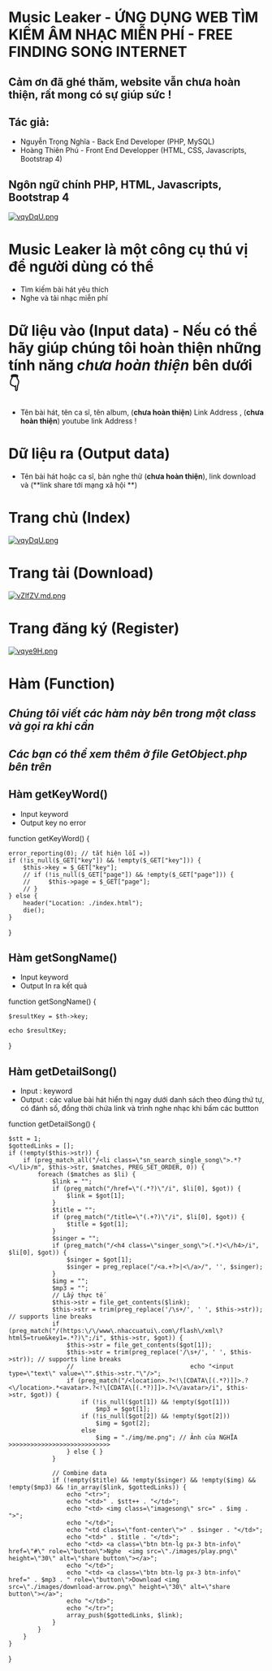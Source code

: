 # Music Leaker - ỨNG DỤNG WEB TÌM KIẾM ÂM NHẠC MIỄN PHÍ - FREE FINDING SONG INTERNET
## Cảm ơn đã ghé thăm, website vẫn chưa hoàn thiện, rất mong có sự giúp sức !

## Tác giả: 
- Nguyễn Trọng Nghĩa - Back End Developer (PHP, MySQL)
- Hoàng Thiên Phú - Front End Developper (HTML, CSS, Javascripts, Bootstrap 4)

## Ngôn ngữ chính PHP, HTML, Javascripts, Bootstrap 4  ##

[![vqyDqU.png](https://b.imge.to/2019/09/29/vqyDqU.png)](https://imge.to/i/vqyDqU)

#  Music Leaker là một công cụ thú vị để người dùng có thể
- Tìm kiếm bài hát yêu thích 
- Nghe và tải nhạc miễn phí



# Dữ liệu vào (Input data) - Nếu có thể hãy giúp chúng tôi hoàn thiện những tính năng *chưa hoàn thiện* bên dưới :point_down:
- Tên bài hát, tên ca sĩ, tên album, (**chưa hoàn thiện**) Link Address , (**chưa hoàn thiện**) youtube link Address !
# Dữ liệu ra (Output data)
- Tên bài hát hoặc ca sĩ, bản nghe thử (**chưa hoàn thiện**), link download và  (**link share tới mạng xã hội **)

# Trang chủ (Index)

[![vqyDqU.png](https://b.imge.to/2019/09/29/vqyDqU.png)](https://imge.to/i/vqyDqU)

# Trang tải (Download)

[![vZlfZV.md.png](https://a.imge.to/2019/11/25/vZlfZV.md.png)](https://imge.to/i/vZlfZV)

# Trang đăng ký (Register)
[![vqye9H.png](https://a.imge.to/2019/09/29/vqye9H.png)](https://imge.to/i/vqye9H)

# Hàm (Function)

## *Chúng tôi viết các hàm này bên trong một class và gọi ra khi cần* 
## *Các bạn có thể xem thêm ở file GetObject.php bên trên* 

 ## Hàm getKeyWord()
- Input keyword
- Output key no error
 
 function getKeyWord()
   { 
   
    error_reporting(0); // tắt hiện lỗi =)) 
    if (!is_null($_GET["key"]) && !empty($_GET["key"])) {
        $this->key = $_GET["key"];
        // if (!is_null($_GET["page"]) && !empty($_GET["page"])) {
        //     $this->page = $_GET["page"];
        // }
    } else {
        header("Location: ./index.html");
        die();
    }
    
   }
   
  ## Hàm getSongName()
  - Input keyword
  - Output In ra kết quả
  
  function getSongName()
   {
   
    $resultKey = $th->key;

    echo $resultKey;
   }

 ## Hàm getDetailSong()
 - Input : keyword
 - Output : các value bài hát hiển thị ngay dưới danh sách theo đúng thứ tự, có đánh số, đồng thời chứa link và trình nghe nhạc khi bấm các buttton 
 
 function getDetailSong()
   {
   
    $stt = 1;
    $gottedLinks = [];
    if (!empty($this->str)) {
        if (preg_match_all("/<li class=\"sn_search_single_song\">.*?<\/li>/m", $this->str, $matches, PREG_SET_ORDER, 0)) {
            foreach ($matches as $li) {
                $link = "";
                if (preg_match("/href=\"(.*?)\"/i", $li[0], $got)) {
                    $link = $got[1];
                }
                $title = "";
                if (preg_match("/title=\"(.+?)\"/i", $li[0], $got)) {
                    $title = $got[1];
                }
                $singer = "";
                if (preg_match("/<h4 class=\"singer_song\">(.*)<\/h4>/i", $li[0], $got)) {
                    $singer = $got[1];
                    $singer = preg_replace("/<a.+?>|<\/a>/", '', $singer);
                }
                $img = "";
                $mp3 = "";
                // Lấy thực tế
                $this->str = file_get_contents($link);
                $this->str = trim(preg_replace('/\s+/', ' ', $this->str)); // supports line breaks
                if (preg_match("/(https:\/\/www\.nhaccuatui\.com\/flash\/xml\?html5=true&key1=.*?)\";/i", $this->str, $got)) {
                    $this->str = file_get_contents($got[1]);
                    $this->str = trim(preg_replace('/\s+/', ' ', $this->str)); // supports line breaks
                    //                                echo "<input type=\"text\" value=\"".$this->str."\"/>";
                    if (preg_match("/<location>.?<!\[CDATA\[(.*?)]]>.?<\/location>.*<avatar>.?<!\[CDATA\[(.*?)]]>.?<\/avatar>/i", $this->str, $got)) {
                        if (!is_null($got[1]) && !empty($got[1]))
                            $mp3 = $got[1];
                        if (!is_null($got[2]) && !empty($got[2]))
                            $img = $got[2];
                        else
                            $img = "./img/me.png"; // Ảnh của NGHĨA >>>>>>>>>>>>>>>>>>>>>>>>>>>>
                    } else { }
                }

                // Combine data
                if (!empty($title) && !empty($singer) && !empty($img) && !empty($mp3) && !in_array($link, $gottedLinks)) {
                    echo "<tr>";
                    echo "<td>" . $stt++ . "</td>";
                    echo "<td> <img class=\"imagesong\" src=" . $img . ">";
                    echo "</td>";
                    echo "<td class=\"font-center\">" . $singer . "</td>";
                    echo "<td>" . $title . "</td>";
                    echo "<td> <a class=\"btn btn-lg px-3 btn-info\" href=\"#\" role=\"button\">Nghe  <img src=\"./images/play.png\" height=\"30\" alt=\"share button\"></a>";
                    echo "</td>";
                    echo "<td> <a class=\"btn btn-lg px-3 btn-info\" href=" . $mp3 . " role=\"button\">Download <img src=\"./images/download-arrow.png\" height=\"30\" alt=\"share button\"></a>";
                    echo "</td>";
                    echo "</tr>";
                    array_push($gottedLinks, $link);
                }
            }
        }
    }
    
   }
   
   
   
   
   
   
